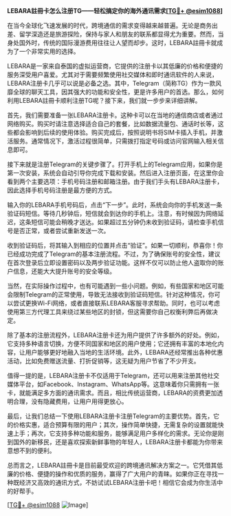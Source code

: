 **LEBARA註冊卡怎么注册TG——轻松搞定你的海外通讯需求[[TG💪+ @esim1088](https://t.me/s/esim1088)]**

在当今全球化飞速发展的时代，跨境通信的需求变得越来越普遍。无论是商务出差、留学深造还是旅游探险，保持与家人和朋友的联系都显得尤为重要。然而，当身处国外时，传统的国际漫游费用往往让人望而却步。这时，LEBARA註冊卡就成为了一个非常实用的选择。

LEBARA是一家来自泰国的虚拟运营商，它提供的注册卡以其低廉的价格和便捷的服务深受用户喜爱。尤其对于需要频繁使用社交媒体和即时通讯软件的人来说，LEBARA注册卡几乎可以说是必备之选。其中，Telegram（简称TG）作为一款风靡全球的聊天工具，因其强大的功能和安全性，更是许多用户的首选。那么，如何利用LEBARA註冊卡顺利注册TG呢？接下来，我们就一步步来详细讲解。

首先，我们需要准备一张LEBARA注册卡。这种卡可以在当地的通信商店或者通过网络购买。购买时请注意选择适合自己的套餐，比如数据流量包、通话时长等，这些都会影响到后续的使用体验。购买完成后，按照说明书将SIM卡插入手机，并激活服务。通常情况下，激活过程很简单，只需拨打指定号码或访问官网输入相关信息即可。

接下来就是注册Telegram的关键步骤了。打开手机上的Telegram应用，如果你是第一次安装，系统会自动引导你完成下载和安装。然后进入注册页面，在这里你会看到两个主要选项：手机号码注册和邮箱注册。由于我们手头有LEBARA注册卡，因此选择手机号码注册是最方便的方式。

输入你的LEBARA手机号码后，点击“下一步”。此时，系统会向你的手机发送一条验证码短信。等待几秒钟后，短信就会到达你的手机上。注意，有时候因为网络延迟，这条短信可能会稍晚才送达。如果超过五分钟仍未收到验证码，请检查手机信号是否正常，或者尝试重新发送一次。

收到验证码后，将其输入到相应的位置并点击“验证”。如果一切顺利，恭喜你！你已经成功完成了Telegram的基本注册流程。不过，为了确保账号的安全性，建议在首次登录后立即设置密码以及两步验证功能。这样不仅可以防止他人盗取你的账户信息，还能大大提升账号的安全等级。

当然，在实际操作过程中，也有可能遇到一些小问题。例如，有些国家和地区可能会限制Telegram的正常使用，导致无法接收到验证码短信。针对这种情况，你可以尝试更换Wi-Fi网络，或者直接联系LEBARA客服寻求帮助。同时，也可以考虑使用第三方代理工具来绕过某些地区的封锁，但这需要你自己权衡利弊后再做决定。

除了基本的注册流程外，LEBARA注册卡还为用户提供了许多额外的好处。例如，它支持多种语言切换，方便不同国家和地区的用户使用；它还拥有丰富的本地化内容，让用户能够更好地融入当地的生活环境。此外，LEBARA还经常推出各种优惠活动，比如免费赠送流量、打折促销等，这无疑为用户节省了不少开支。

值得一提的是，LEBARA注册卡不仅适用于Telegram，还可以用来注册其他社交媒体平台，如Facebook、Instagram、WhatsApp等。这意味着你只需拥有一张卡，就能满足多方面的通讯需求。而且，相比传统运营商，LEBARA的资费更加透明合理，没有隐藏费用，让用户用得更放心。

最后，让我们总结一下使用LEBARA注册卡注册Telegram的主要优势。首先，它的价格实惠，适合预算有限的用户；其次，操作简单快捷，无需复杂的设置就能快速上手；再次，它支持多种功能和服务，能够满足用户多样化的需求。无论你是刚到国外的新移民，还是喜欢探索新鲜事物的年轻人，LEBARA注册卡都能为你带来意想不到的便利。

总而言之，LEBARA註冊卡是目前最受欢迎的跨境通讯解决方案之一。它凭借其低廉的价格、便捷的操作和优质的服务，赢得了广大用户的青睐。如果你正在寻找一种既经济又高效的通讯方式，不妨试试LEBARA注册卡吧！相信它会成为你生活中的好帮手。

[[TG💪+ @esim1088](https://t.me/s/esim1088) ![Image](https://i.postimg.cc/4NQfJmqS/Snipaste-2025-05-13-00-14-12.png)]